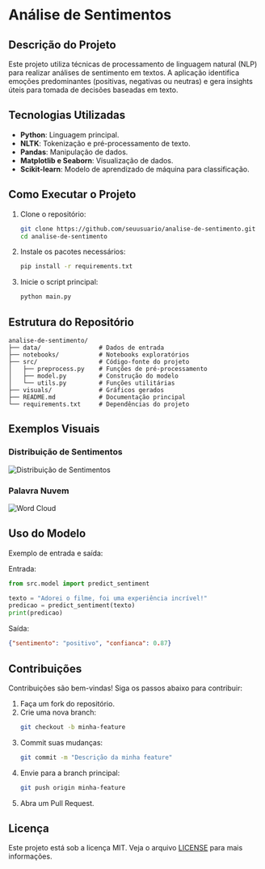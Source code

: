 # Análise de Sentimentos

## Descrição do Projeto
Este projeto utiliza técnicas de processamento de linguagem natural (NLP) para realizar análises de sentimento em textos. A aplicação identifica emoções predominantes (positivas, negativas ou neutras) e gera insights úteis para tomada de decisões baseadas em texto.

## Tecnologias Utilizadas
- **Python**: Linguagem principal.
- **NLTK**: Tokenização e pré-processamento de texto.
- **Pandas**: Manipulação de dados.
- **Matplotlib e Seaborn**: Visualização de dados.
- **Scikit-learn**: Modelo de aprendizado de máquina para classificação.

## Como Executar o Projeto
1. Clone o repositório:
   ```bash
   git clone https://github.com/seuusuario/analise-de-sentimento.git
   cd analise-de-sentimento
   ```
2. Instale os pacotes necessários:
   ```bash
   pip install -r requirements.txt
   ```
3. Inicie o script principal:
   ```bash
   python main.py
   ```

## Estrutura do Repositório
```
analise-de-sentimento/
├── data/                # Dados de entrada
├── notebooks/           # Notebooks exploratórios
├── src/                 # Código-fonte do projeto
│   ├── preprocess.py    # Funções de pré-processamento
│   ├── model.py         # Construção do modelo
│   └── utils.py         # Funções utilitárias
├── visuals/             # Gráficos gerados
├── README.md            # Documentação principal
└── requirements.txt     # Dependências do projeto
```

## Exemplos Visuais

### Distribuição de Sentimentos
![Distribuição de Sentimentos](visuals/distribuicao_sentimentos.png)

### Palavra Nuvem
![Word Cloud](visuals/wordcloud.png)

## Uso do Modelo
Exemplo de entrada e saída:

Entrada:
```python
from src.model import predict_sentiment

texto = "Adorei o filme, foi uma experiência incrível!"
predicao = predict_sentiment(texto)
print(predicao)
```

Saída:
```json
{"sentimento": "positivo", "confianca": 0.87}
```

## Contribuições
Contribuições são bem-vindas! Siga os passos abaixo para contribuir:
1. Faça um fork do repositório.
2. Crie uma nova branch:
   ```bash
   git checkout -b minha-feature
   ```
3. Commit suas mudanças:
   ```bash
   git commit -m "Descrição da minha feature"
   ```
4. Envie para a branch principal:
   ```bash
   git push origin minha-feature
   ```
5. Abra um Pull Request.

## Licença
Este projeto está sob a licença MIT. Veja o arquivo [LICENSE](LICENSE) para mais informações.


